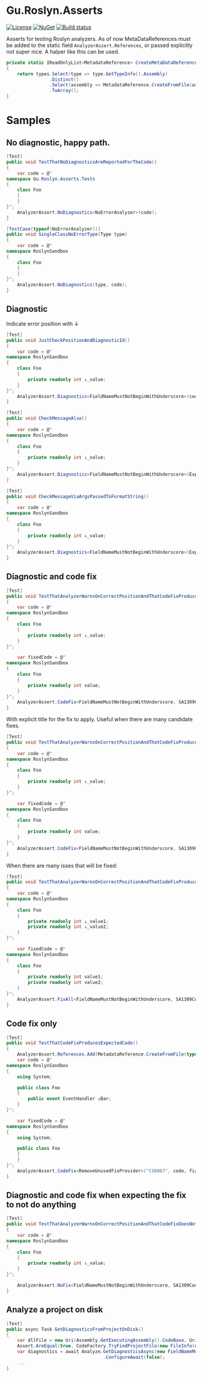 # Gu.Roslyn.Asserts

[![License](https://img.shields.io/badge/license-MIT-blue.svg)](LICENSE.md)
[![NuGet](https://img.shields.io/nuget/v/Gu.Roslyn.Asserts.svg)](https://www.nuget.org/packages/Gu.Roslyn.Asserts/)
[![Build status](https://ci.appveyor.com/api/projects/status/a0976a1dmtcx387r/branch/master?svg=true)](https://ci.appveyor.com/project/JohanLarsson/gu-roslyn-asserts/branch/master)

<!--
[![Build status](https://ci.appveyor.com/api/projects/status/a0976a1dmtcx387r/branch/master?svg=true)](https://ci.appveyor.com/project/JohanLarsson/gu-roslyn-asserts/branch/master)
-->

Asserts for testing Roslyn analyzers.
As of now MetaDataReferences must be added to the static field `AnalyzerAssert.References`, or passed explicitly not super nice.
A halper like this can be used.
```c#
private static IReadOnlyList<MetadataReference> CreateMetaDataReferences(params Type[] types)
{
    return types.Select(type => type.GetTypeInfo().Assembly)
                .Distinct()
                .Select(assembly => MetadataReference.CreateFromFile(assembly.Location))
                .ToArray();
}
```

# Samples

## No diagnostic, happy path.

```c#
[Test]
public void TestThatNoDiagnosticsAreReportedForTheCode()
{
    var code = @"
namespace Gu.Roslyn.Asserts.Tests
{
    class Foo
    {
    }
}";
    AnalyzerAssert.NoDiagnostics<NoErrorAnalyzer>(code);
}
```

```c#
[TestCase(typeof(NoErrorAnalyzer))]
public void SingleClassNoErrorType(Type type)
{
    var code = @"
namespace RoslynSandbox
{
    class Foo
    {
    }
}";
    AnalyzerAssert.NoDiagnostics(type, code);
}
```

## Diagnostic

Indicate error position with ↓
```c#
[Test]
public void JustCheckPositionAndDiagnosticId()
{
    var code = @"
namespace RoslynSandbox
{
    class Foo
    {
        private readonly int ↓_value;
    }
}";
    AnalyzerAssert.Diagnostics<FieldNameMustNotBeginWithUnderscore>(code);
}

[Test]
public void CheckMessageAlso()
{
    var code = @"
namespace RoslynSandbox
{
    class Foo
    {
        private readonly int ↓_value;
    }
}";
    AnalyzerAssert.Diagnostics<FieldNameMustNotBeginWithUnderscore>(ExpectedMessage.Create("Field '_value' must not begin with an underscore"), code);
}

[Test]
public void CheckMessageViaArgsPassedToFormatString()
{
    var code = @"
namespace RoslynSandbox
{
    class Foo
    {
        private readonly int ↓_value;
    }
}";
    AnalyzerAssert.Diagnostics<FieldNameMustNotBeginWithUnderscore>(ExpectedMessage.Create(new[] { "_value" }), code);
}
```

## Diagnostic and code fix

```c#
[Test]
public void TestThatAnalyzerWarnsOnCorrectPositionAndThatCodeFixProducesExpectedCode()
{
    var code = @"
namespace RoslynSandbox
{
    class Foo
    {
        private readonly int ↓_value;
    }
}";

    var fixedCode = @"
namespace RoslynSandbox
{
    class Foo
    {
        private readonly int value;
    }
}";
    AnalyzerAssert.CodeFix<FieldNameMustNotBeginWithUnderscore, SA1309CodeFixProvider>(code, fixedCode);
}
```

With explicit title for the fix to apply. Useful when there are many candidate fixes.

```c#
[Test]
public void TestThatAnalyzerWarnsOnCorrectPositionAndThatCodeFixProducesExpectedCode()
{
    var code = @"
namespace RoslynSandbox
{
    class Foo
    {
        private readonly int ↓_value;
    }
}";

    var fixedCode = @"
namespace RoslynSandbox
{
    class Foo
    {
        private readonly int value;
    }
}";
    AnalyzerAssert.CodeFix<FieldNameMustNotBeginWithUnderscore, SA1309CodeFixProvider>(code, fixedCode, "Rename to value");
}
```

When there are many isses that will be fixed:

```c#
[Test]
public void TestThatAnalyzerWarnsOnCorrectPositionAndThatCodeFixProducesExpectedCode()
{
    var code = @"
namespace RoslynSandbox
{
    class Foo
    {
        private readonly int ↓_value1;
        private readonly int ↓_value2;
    }
}";

    var fixedCode = @"
namespace RoslynSandbox
{
    class Foo
    {
        private readonly int value1;
        private readonly int value2;
    }
}";
    AnalyzerAssert.FixAll<FieldNameMustNotBeginWithUnderscore, SA1309CodeFixProvider>(code, fixedCode);
}
```


## Code fix only

```c#
[Test]
public void TestThatCodeFixProducesExpectedCode()
{
    AnalyzerAssert.References.Add(MetadataReference.CreateFromFile(typeof(object).Assembly.Location).WithAliases(ImmutableArray.Create("global", "corlib")));
    var code = @"
namespace RoslynSandbox
{
    using System;

    public class Foo
    {
        public event EventHandler ↓Bar;
    }
}";

    var fixedCode = @"
namespace RoslynSandbox
{
    using System;

    public class Foo
    {
    }
}";
    AnalyzerAssert.CodeFix<RemoveUnusedFixProvider>("CS0067", code, fixedCode);
}
```

## Diagnostic and code fix when expecting the fix to not do anything

```c#
[Test]
public void TestThatAnalyzerWarnsOnCorrectPositionAndThatCodeFixDoesNothing()
{
    var code = @"
namespace RoslynSandbox
{
    class Foo
    {
        private readonly int ↓_value;
    }
}";

    AnalyzerAssert.NoFix<FieldNameMustNotBeginWithUnderscore, SA1309CodeFixProvider>(code);
}
```

## Analyze a project on disk

```c#
[Test]
public async Task GetDiagnosticsFromProjectOnDisk()
{
    var dllFile = new Uri(Assembly.GetExecutingAssembly().CodeBase, UriKind.Absolute).LocalPath;
    Assert.AreEqual(true, CodeFactory.TryFindProjectFile(new FileInfo(dllFile), out FileInfo projectFile));
    var diagnostics = await Analyze.GetDiagnosticsAsync(new FieldNameMustNotBeginWithUnderscore(), projectFile, MetadataReferences)
                                    .ConfigureAwait(false);
    ...
}
```` 
